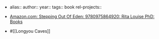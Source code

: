 - alias::
  author::
  year::
  tags:: book
  rel-projects:: 
  
- [Amazon.com: Stepping Out Of Eden: 9780975864920: Rita Louise PhD: Books](https://www.amazon.com/Stepping-Out-Eden-Louise-Rita/dp/0975864920)
- #[[Longyou Caves]]